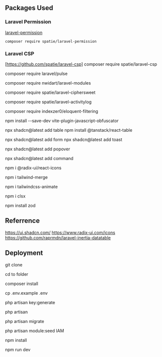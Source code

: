 ## Packages Used

### Laravel Permission

[laravel-permission](https://spatie.be/docs/laravel-permission/v6/introduction)

`composer require spatie/laravel-permission`

### Laravel CSP
[https://github.com/spatie/laravel-csp]
composer require spatie/laravel-csp

composer require laravel/pulse

composer require nwidart/laravel-modules

composer require spatie/laravel-ciphersweet

composer require spatie/laravel-activitylog

composer require indexzer0/eloquent-filtering


npm install --save-dev vite-plugin-javascript-obfuscator

npx shadcn@latest add table
npm install @tanstack/react-table

npx shadcn@latest add form
npx shadcn@latest add toast

npx shadcn@latest add popover

npx shadcn@latest add command



npm i @radix-ui/react-icons

npm i tailwind-merge

npm i tailwindcss-animate

npm i clsx

npm install zod


## Referrence

https://ui.shadcn.com/
https://www.radix-ui.com/icons
https://github.com/raprmdn/laravel-inertia-datatable


## Deployment

git clone

cd to folder

composer install

cp .env.example .env

php artisan key:generate

php artisan 

php artisan migrate

php artisan module:seed IAM

npm install

npm run dev

